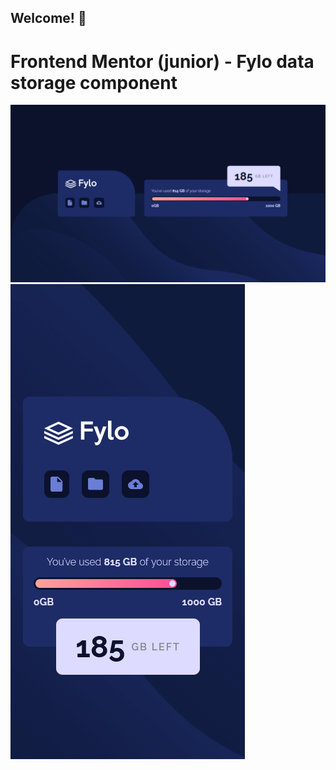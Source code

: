 ## Welcome! 👋
# Frontend Mentor  (junior) - Fylo data storage component

![Design preview](./design/desktop.png)
![Design preview](./design/mobile.png)